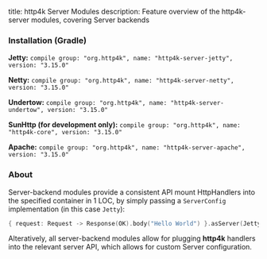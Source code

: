 title: http4k Server Modules
description: Feature overview of the http4k-server modules, covering Server backends

### Installation (Gradle)
**Jetty:** ```compile group: "org.http4k", name: "http4k-server-jetty", version: "3.15.0"```

**Netty:** ```compile group: "org.http4k", name: "http4k-server-netty", version: "3.15.0"```

**Undertow:** ```compile group: "org.http4k", name: "http4k-server-undertow", version: "3.15.0"```

**SunHttp (for development only):** ```compile group: "org.http4k", name: "http4k-core", version: "3.15.0"```

**Apache:** ```compile group: "org.http4k", name: "http4k-server-apache", version: "3.15.0"```

### About
Server-backend modules provide a consistent API mount HttpHandlers into the specified container in 1 LOC, by simply passing a `ServerConfig` implementation (in this case `Jetty`):

```kotlin
{ request: Request -> Response(OK).body("Hello World") }.asServer(Jetty(8000)).start().block()
```
Alteratively, all server-backend modules allow for plugging **http4k** handlers into the relevant server API, which allows for custom Server configuration.
